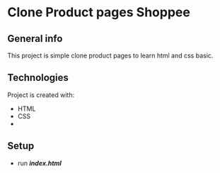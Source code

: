 # Clone Product pages Shoppee

## General info
This project is simple clone product pages to learn html and css basic.

## Technologies
Project is created with:
* HTML
* CSS
*
## Setup
* run ***index.html***